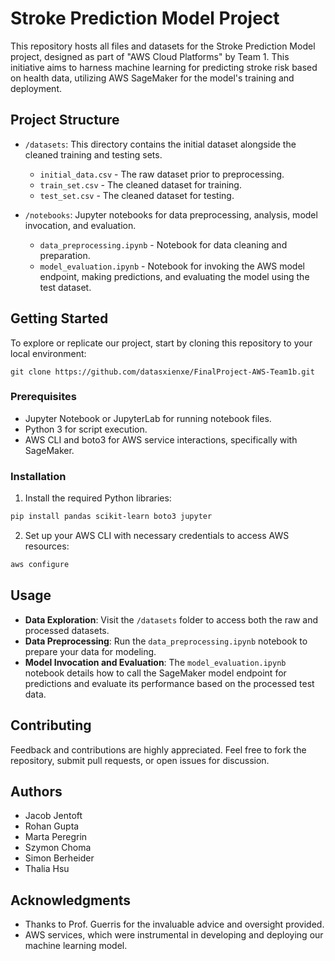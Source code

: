 # Stroke Prediction Model Project

This repository hosts all files and datasets for the Stroke Prediction Model project, designed as part of "AWS Cloud Platforms" by Team 1. This initiative aims to harness machine learning for predicting stroke risk based on health data, utilizing AWS SageMaker for the model's training and deployment.

## Project Structure

- `/datasets`: This directory contains the initial dataset alongside the cleaned training and testing sets.
  - `initial_data.csv` - The raw dataset prior to preprocessing.
  - `train_set.csv` - The cleaned dataset for training.
  - `test_set.csv` - The cleaned dataset for testing.

- `/notebooks`: Jupyter notebooks for data preprocessing, analysis, model invocation, and evaluation.
  - `data_preprocessing.ipynb` - Notebook for data cleaning and preparation.
  - `model_evaluation.ipynb` - Notebook for invoking the AWS model endpoint, making predictions, and evaluating the model using the test dataset.

## Getting Started

To explore or replicate our project, start by cloning this repository to your local environment:

```
git clone https://github.com/datasxienxe/FinalProject-AWS-Team1b.git
```

### Prerequisites

- Jupyter Notebook or JupyterLab for running notebook files.
- Python 3 for script execution.
- AWS CLI and boto3 for AWS service interactions, specifically with SageMaker.

### Installation

1. Install the required Python libraries:

```bash
pip install pandas scikit-learn boto3 jupyter
```

2. Set up your AWS CLI with necessary credentials to access AWS resources:

```bash
aws configure
```

## Usage

- **Data Exploration**: Visit the `/datasets` folder to access both the raw and processed datasets.
- **Data Preprocessing**: Run the `data_preprocessing.ipynb` notebook to prepare your data for modeling.
- **Model Invocation and Evaluation**: The `model_evaluation.ipynb` notebook details how to call the SageMaker model endpoint for predictions and evaluate its performance based on the processed test data.

## Contributing

Feedback and contributions are highly appreciated. Feel free to fork the repository, submit pull requests, or open issues for discussion.

## Authors

- Jacob Jentoft
- Rohan Gupta
- Marta Peregrin
- Szymon Choma
- Simon Berheider
- Thalia Hsu

## Acknowledgments

- Thanks to Prof. Guerris for the invaluable advice and oversight provided.
- AWS services, which were instrumental in developing and deploying our machine learning model.
